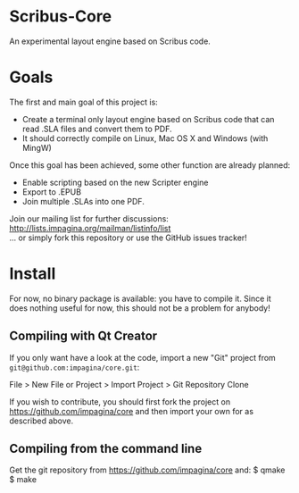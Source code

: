 # Scribus-Core


An experimental layout engine based on Scribus code. 


# Goals

The first and main goal of this project is:

- Create a terminal only layout engine based on Scribus code that can read .SLA files and convert them to PDF.
- It should correctly compile on Linux, Mac OS X and Windows (with MingW)

Once this goal has been achieved, some other function are already planned:

- Enable scripting based on the new Scripter engine
- Export to .EPUB
- Join multiple .SLAs into one PDF.


Join our mailing list for further discussions:  
http://lists.impagina.org/mailman/listinfo/list  
... or simply fork this repository or use the GitHub issues tracker!

# Install

For now, no binary package is available: you have to compile it.
Since it does nothing useful for now, this should not be a problem for anybody!

## Compiling with Qt Creator

If you only want have a look at the code, import a new "Git" project from `git@github.com:impagina/core.git`:

File > New File or Project > Import Project > Git Repository Clone

If you wish to contribute, you should first fork the project on https://github.com/impagina/core and then import your own for as described above.

## Compiling from the command line

Get the git repository from https://github.com/impagina/core and:
    $ qmake
    $ make
